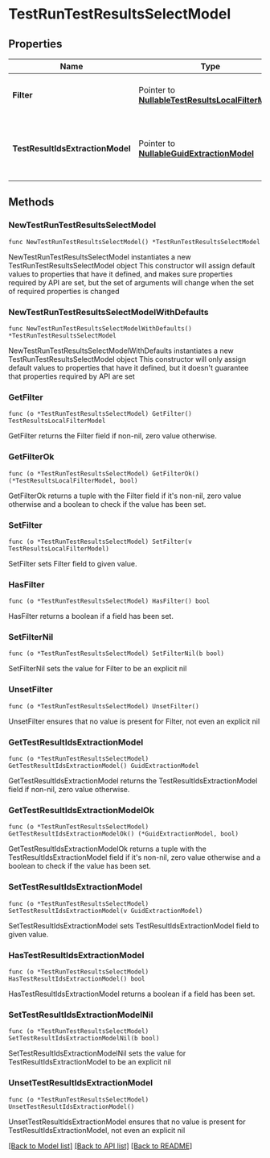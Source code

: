 # TestRunTestResultsSelectModel

## Properties

Name | Type | Description | Notes
------------ | ------------- | ------------- | -------------
**Filter** | Pointer to [**NullableTestResultsLocalFilterModel**](TestResultsLocalFilterModel.md) | Collection of filters to apply to search | [optional] 
**TestResultIdsExtractionModel** | Pointer to [**NullableGuidExtractionModel**](GuidExtractionModel.md) | Rules to include and exclude certain entities in result | [optional] 

## Methods

### NewTestRunTestResultsSelectModel

`func NewTestRunTestResultsSelectModel() *TestRunTestResultsSelectModel`

NewTestRunTestResultsSelectModel instantiates a new TestRunTestResultsSelectModel object
This constructor will assign default values to properties that have it defined,
and makes sure properties required by API are set, but the set of arguments
will change when the set of required properties is changed

### NewTestRunTestResultsSelectModelWithDefaults

`func NewTestRunTestResultsSelectModelWithDefaults() *TestRunTestResultsSelectModel`

NewTestRunTestResultsSelectModelWithDefaults instantiates a new TestRunTestResultsSelectModel object
This constructor will only assign default values to properties that have it defined,
but it doesn't guarantee that properties required by API are set

### GetFilter

`func (o *TestRunTestResultsSelectModel) GetFilter() TestResultsLocalFilterModel`

GetFilter returns the Filter field if non-nil, zero value otherwise.

### GetFilterOk

`func (o *TestRunTestResultsSelectModel) GetFilterOk() (*TestResultsLocalFilterModel, bool)`

GetFilterOk returns a tuple with the Filter field if it's non-nil, zero value otherwise
and a boolean to check if the value has been set.

### SetFilter

`func (o *TestRunTestResultsSelectModel) SetFilter(v TestResultsLocalFilterModel)`

SetFilter sets Filter field to given value.

### HasFilter

`func (o *TestRunTestResultsSelectModel) HasFilter() bool`

HasFilter returns a boolean if a field has been set.

### SetFilterNil

`func (o *TestRunTestResultsSelectModel) SetFilterNil(b bool)`

 SetFilterNil sets the value for Filter to be an explicit nil

### UnsetFilter
`func (o *TestRunTestResultsSelectModel) UnsetFilter()`

UnsetFilter ensures that no value is present for Filter, not even an explicit nil
### GetTestResultIdsExtractionModel

`func (o *TestRunTestResultsSelectModel) GetTestResultIdsExtractionModel() GuidExtractionModel`

GetTestResultIdsExtractionModel returns the TestResultIdsExtractionModel field if non-nil, zero value otherwise.

### GetTestResultIdsExtractionModelOk

`func (o *TestRunTestResultsSelectModel) GetTestResultIdsExtractionModelOk() (*GuidExtractionModel, bool)`

GetTestResultIdsExtractionModelOk returns a tuple with the TestResultIdsExtractionModel field if it's non-nil, zero value otherwise
and a boolean to check if the value has been set.

### SetTestResultIdsExtractionModel

`func (o *TestRunTestResultsSelectModel) SetTestResultIdsExtractionModel(v GuidExtractionModel)`

SetTestResultIdsExtractionModel sets TestResultIdsExtractionModel field to given value.

### HasTestResultIdsExtractionModel

`func (o *TestRunTestResultsSelectModel) HasTestResultIdsExtractionModel() bool`

HasTestResultIdsExtractionModel returns a boolean if a field has been set.

### SetTestResultIdsExtractionModelNil

`func (o *TestRunTestResultsSelectModel) SetTestResultIdsExtractionModelNil(b bool)`

 SetTestResultIdsExtractionModelNil sets the value for TestResultIdsExtractionModel to be an explicit nil

### UnsetTestResultIdsExtractionModel
`func (o *TestRunTestResultsSelectModel) UnsetTestResultIdsExtractionModel()`

UnsetTestResultIdsExtractionModel ensures that no value is present for TestResultIdsExtractionModel, not even an explicit nil

[[Back to Model list]](../README.md#documentation-for-models) [[Back to API list]](../README.md#documentation-for-api-endpoints) [[Back to README]](../README.md)


